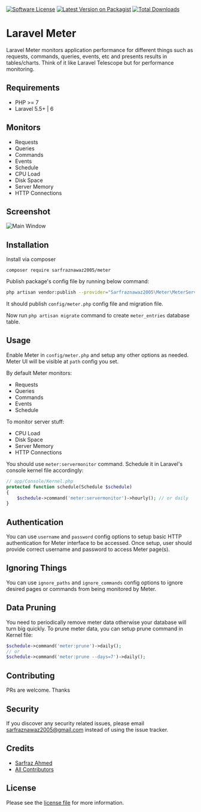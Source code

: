 [![Software License](https://img.shields.io/badge/license-MIT-brightgreen.svg?style=flat-square)](LICENSE.md)
[![Latest Version on Packagist][ico-version]][link-packagist]
[![Total Downloads][ico-downloads]][link-downloads]

# Laravel Meter

Laravel Meter monitors application performance for different things such as requests, commands, queries, events, etc and presents results in tables/charts. Think of it like Laravel Telescope but for performance monitoring. 

## Requirements ##

 - PHP >= 7
 - Laravel 5.5+ | 6
 
## Monitors ## 

- Requests
- Queries
- Commands
- Events
- Schedule
- CPU Load
- Disk Space
- Server Memory
- HTTP Connections

## Screenshot ##

![Main Window](https://github.com/sarfraznawaz2005/meter/blob/master/screenshot.png?raw=true)


## Installation ##

Install via composer

```
composer require sarfraznawaz2005/meter
```


Publish package's config file by running below command:

```bash
php artisan vendor:publish --provider="Sarfraznawaz2005\Meter\MeterServiceProvider"
```
It should publish `config/meter.php` config file and migration file.

Now run `php artisan migrate` command to create `meter_entries` database table.

## Usage ##

Enable Meter in `config/meter.php` and setup any other options as needed. Meter UI will be visible at `path` config you set.

By default Meter monitors:

- Requests
- Queries
- Commands
- Events
- Schedule

To monitor server stuff:

- CPU Load
- Disk Space
- Server Memory
- HTTP Connections

You should use `meter:servermonitor` command. Schedule it in Laravel's console kernel file accordingly:
                           
```php
// app/Console/Kernel.php
protected function schedule(Schedule $schedule)
{
    $schedule->command('meter:servermonitor')->hourly(); // or daily
}
```
## Authentication ##

You can use `username` and `password` config options to setup basic HTTP authentication for Meter interface to be accessed. Once setup, user should provide correct username and password to access Meter page(s).

## Ignoring Things ##

You can use `ignore_paths` and `ignore_commands` config options to ignore desired pages or commands from being monitored by Meter.

## Data Pruning ##

You need to periodically remove meter data otherwise your database will turn big quickly. To prune meter data, you can setup prune command in Kernel file:

```php
$schedule->command('meter:prune')->daily();
// or
$schedule->command('meter:prune --days=7')->daily();
```

## Contributing

PRs are welcome. Thanks

## Security

If you discover any security related issues, please email sarfraznawaz2005@gmail.com instead of using the issue tracker.

## Credits

- [Sarfraz Ahmed][link-author]
- [All Contributors][link-contributors]

## License

Please see the [license file](LICENSE.md) for more information.

[ico-version]: https://img.shields.io/packagist/v/sarfraznawaz2005/meter.svg?style=flat-square
[ico-downloads]: https://img.shields.io/packagist/dt/sarfraznawaz2005/meter.svg?style=flat-square

[link-packagist]: https://packagist.org/packages/sarfraznawaz2005/meter
[link-downloads]: https://packagist.org/packages/sarfraznawaz2005/meter
[link-author]: https://github.com/sarfraznawaz2005
[link-contributors]: https://github.com/sarfraznawaz2005/meter/graphs/contributors
